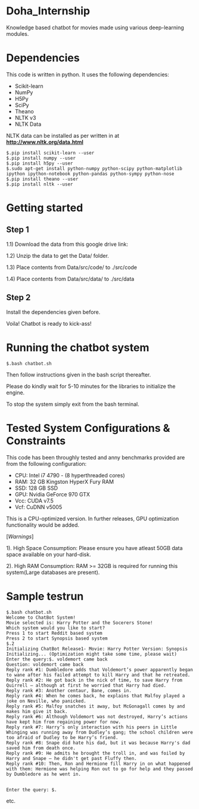 # Doha_Internship

Knowledge based chatbot for movies made using various deep-learning modules.

# Dependencies

This code is written in python. It uses the following dependencies: 

* Scikit-learn
* NumPy
* H5Py 
* SciPy
* Theano
* NLTK v3 
* NLTK Data 

NLTK data can be installed as per written in at **http://www.nltk.org/data.html**

	$.pip install scikit-learn --user
	$.pip install numpy --user
	$.pip install h5py --user
	$.sudo apt-get install python-numpy python-scipy python-matplotlib ipython ipython-notebook python-pandas python-sympy python-nose
	$.pip install theano --user 
	$.pip install nltk --user


# Getting started

Step 1
------ 

1.1) Download the data from this google drive link:

1.2) Unzip the data to get the Data/ folder.

1.3) Place contents from Data/src/code/ to ./src/code

1.4) Place contents from Data/src/data/ to ./src/data

Step 2
------

Install the dependencies given before.

Voila! Chatbot is ready to kick-ass!

# Running the chatbot system

	$.bash chatbot.sh

Then follow instructions given in the bash script thereafter.

Please do kindly wait for 5-10 minutes for the libraries to initialize the engine. 

To stop the system simply exit from the bash terminal.

# Tested System Configurations & Constraints

This code has been throughly tested and anny benchmarks provided are from the following configuration:

* CPU: Intel i7 4790 - (8 hyperthreaded cores)
* RAM: 32 GB Kingston HyperX Fury RAM
* SSD: 128 GB SSD 
* GPU: Nvidia GeForce 970 GTX
* Vcc: CUDA v7.5
* Vcf: CuDNN v5005

This is a CPU-optimized version. In further releases, GPU optimization functionality would be added.

[*Warnings*] 

1). High Space Consumption: Please ensure you have atleast 50GB data space available on your hard-disk.

2). High RAM Consumption: RAM >= 32GB is required for running this system(Large databases are present).

# Sample testrun

	$.bash chatbot.sh 
	Welcome to ChatBot System!
	Movie selected is: Harry Potter and the Socerers Stone!
	Which system would you like to start?
	Press 1 to start Reddit based system
	Press 2 to start Synopsis based system
	$.2
	Initializing ChatBot Release1- Movie: Harry Potter Version: Synopsis
	Initializing... (Optimization might take some time, please wait)
	Enter the query:$. voldemort came back       
	Question: voldemort came back
	Reply rank #1: Dumbledore adds that Voldemort’s power apparently began to wane after his failed attempt to kill Harry and that he retreated.
	Reply rank #2: He got back in the nick of time, to save Harry from Quirrell – although at first he worried that Harry had died.
	Reply rank #3: Another centaur, Bane, comes in.
	Reply rank #4: When he comes back, he explains that Malfoy played a joke on Neville, who panicked.
	Reply rank #5: Malfoy snatches it away, but McGonagall comes by and makes him give it back.
	Reply rank #6: Although Voldemort was not destroyed, Harry’s actions have kept him from regaining power for now.
	Reply rank #7: Harry’s only interaction with his peers in Little Whinging was running away from Dudley’s gang; the school children were too afraid of Dudley to be Harry’s friend.
	Reply rank #8: Snape did hate his dad, but it was because Harry's dad saved him from death once.
	Reply rank #9: He admits he brought the troll in, and was foiled by Harry and Snape – he didn't get past Fluffy then.
	Reply rank #10: Then, Ron and Hermione fill Harry in on what happened with them: Hermione was helping Ron out to go for help and they passed by Dumbledore as he went in.
	 
	 
	Enter the query: $. 
	
etc.
